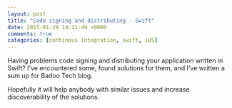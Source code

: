 ```yaml
---
layout: post
title: "Code signing and distributing - Swift"
date: 2015-01-29 14:21:49 +0000
comments: true
categories: [continous integration, swift, iOS]
---
```


Having problems code signing and distributing your application written in Swift? I've encountered some, found solutions for them, and I've written a sum up for Badoo Tech blog.

Hopefully it will help anybody with similar issues and increase discoverability of the solutions.
